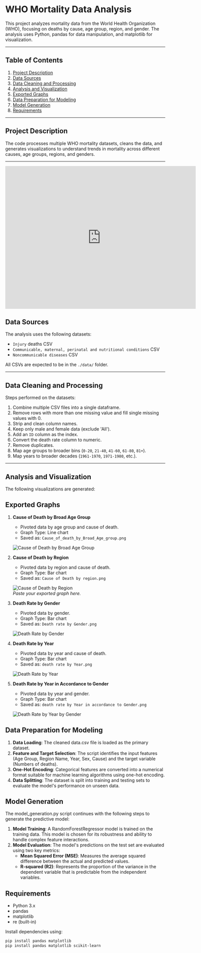 # WHO Mortality Data Analysis

This project analyzes mortality data from the World Health Organization (WHO), focusing on deaths by cause, age group, region, and gender. The analysis uses Python, pandas for data manipulation, and matplotlib for visualization.

---

## Table of Contents
1. [Project Description](#project-description)
2. [Data Sources](#data-sources)
3. [Data Cleaning and Processing](#data-cleaning-and-processing)
4. [Analysis and Visualization](#analysis-and-visualization)
5. [Exported Graphs](#exported-graphs)
6. [Data Preparation for Modeling](#data-preparation-for-modeling)
7. [Model Generation](#model-generation)
8. [Requirements](#requirements)

---

## Project Description
The code processes multiple WHO mortality datasets, cleans the data, and generates visualizations to understand trends in mortality across different causes, age groups, regions, and genders.

---

<iframe width="600" height="450" src="https://lookerstudio.google.com/embed/reporting/4b4ffb2c-a883-40c0-8738-53d89250cd63/page/sLEXF" frameborder="0" style="border:0" allowfullscreen sandbox="allow-storage-access-by-user-activation allow-scripts allow-same-origin allow-popups allow-popups-to-escape-sandbox"></iframe>


## Data Sources
The analysis uses the following datasets:

- `Injury` deaths CSV
- `Communicable, maternal, perinatal and nutritional conditions` CSV
- `Noncommunicable diseases` CSV

All CSVs are expected to be in the `./data/` folder.

---

## Data Cleaning and Processing
Steps performed on the datasets:

1. Combine multiple CSV files into a single dataframe.
2. Remove rows with more than one missing value and fill single missing values with 0.
3. Strip and clean column names.
4. Keep only male and female data (exclude 'All').
5. Add an `ID` column as the index.
6. Convert the death rate column to numeric.
7. Remove duplicates.
8. Map age groups to broader bins (`0-20`, `21-40`, `41-60`, `61-80`, `81+`).
9. Map years to broader decades (`1961-1970`, `1971-1980`, etc.).

---

## Analysis and Visualization
The following visualizations are generated:

## Exported Graphs

1. **Cause of Death by Broad Age Group**
   - Pivoted data by age group and cause of death.
   - Graph Type: Line chart
   - Saved as: `Cause_of_death_by_Broad_Age_group.png`

   ![Cause of Death by Broad Age Group](./data/output/Cause_of_death_by_Broad_Age_group.png)  
   

2. **Cause of Death by Region**
   - Pivoted data by region and cause of death.
   - Graph Type: Bar chart
   - Saved as: `Cause of Death by region.png`

   ![Cause of Death by Region](./data/output/Cause_of_Death_by_region.png)  
   *Paste your exported graph here.*

3. **Death Rate by Gender**
   - Pivoted data by gender.
   - Graph Type: Bar chart
   - Saved as: `Death rate by Gender.png`

   ![Death Rate by Gender](./data/output/Death_rate_by_Gender.png)  
   

4. **Death Rate by Year**
   - Pivoted data by year and cause of death.
   - Graph Type: Bar chart
   - Saved as: `death rate by Year.png`

   ![Death Rate by Year](./data/output/death_rate_by_Year.png)  
  

5. **Death Rate by Year in Accordance to Gender**
   - Pivoted data by year and gender.
   - Graph Type: Bar chart
   - Saved as: `death rate by Year in accordance to Gender.png`

   ![Death Rate by Year by Gender](data/output/death_rate_by_Year_in_accordance_to_Gender.png)




## Data Preparation for Modeling

1. **Data Loading**: The cleaned data.csv file is loaded as the primary dataset.  
2. **Feature and Target Selection**: The script identifies the input features (Age Group, Region Name, Year, Sex, Cause) and the target variable (Numbers of deaths).  
3. **One-Hot Encoding**: Categorical features are converted into a numerical format suitable for machine learning algorithms using one-hot encoding.  
4. **Data Splitting**: The dataset is split into training and testing sets to evaluate the model's performance on unseen data.


## Model Generation

The model\_generation.py script continues with the following steps to generate the predictive model:

1. **Model Training**: A RandomForestRegressor model is trained on the training data. This model is chosen for its robustness and ability to handle complex feature interactions.  
2. **Model Evaluation**: The model's predictions on the test set are evaluated using two key metrics:  
   * **Mean Squared Error (MSE)**: Measures the average squared difference between the actual and predicted values.  
   * **R-squared (**R2**)**: Represents the proportion of the variance in the dependent variable that is predictable from the independent variables.


## Requirements
- Python 3.x
- pandas
- matplotlib
- re (built-in)

Install dependencies using:

```bash
pip install pandas matplotlib 
pip install pandas matplotlib scikit-learn





